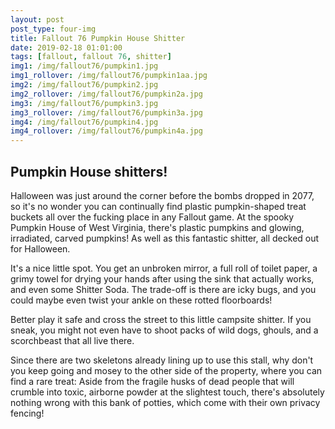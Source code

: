```yaml
---
layout: post
post_type: four-img
title: Fallout 76 Pumpkin House Shitter
date: 2019-02-18 01:01:00
tags: [fallout, fallout 76, shitter]
img1: /img/fallout76/pumpkin1.jpg
img1_rollover: /img/fallout76/pumpkin1aa.jpg
img2: /img/fallout76/pumpkin2.jpg
img2_rollover: /img/fallout76/pumpkin2a.jpg
img3: /img/fallout76/pumpkin3.jpg
img3_rollover: /img/fallout76/pumpkin3a.jpg
img4: /img/fallout76/pumpkin4.jpg
img4_rollover: /img/fallout76/pumpkin4a.jpg
---
```

## Pumpkin House shitters!

Halloween was just around the corner before the bombs dropped in 2077, so it's no wonder you can continually find plastic pumpkin-shaped treat buckets all over the fucking place in any Fallout game. At the spooky Pumpkin House of West Virginia, there's plastic pumpkins and glowing, irradiated, carved pumpkins! As well as this fantastic shitter, all decked out for Halloween.

It's a nice little spot. You get an unbroken mirror, a full roll of toilet paper, a grimy towel for drying your hands after using the sink that actually works, and even some Shitter Soda. The trade-off is there are icky bugs, and you could maybe even twist your ankle on these rotted floorboards!

Better play it safe and cross the street to this little campsite shitter. If you sneak, you might not even have to shoot packs of wild dogs, ghouls, and a scorchbeast that all live there.

Since there are two skeletons already lining up to use this stall, why don't you keep going and mosey to the other side of the property, where you can find a rare treat: Aside from the fragile husks of dead people that will crumble into toxic, airborne powder at the slightest touch, there's absolutely nothing wrong with this bank of potties, which come with their own privacy fencing!
